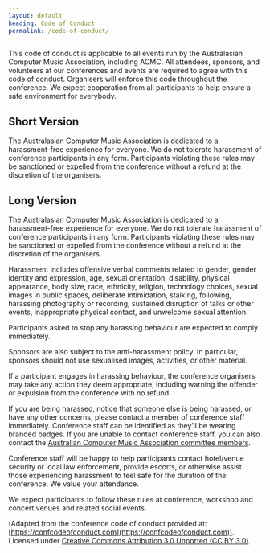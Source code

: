 ```yaml
---
layout: default
heading: Code of Conduct
permalink: /code-of-conduct/
---
```


This code of conduct is applicable to all events run by the Australasian Computer Music Association, including ACMC. All attendees, sponsors, and volunteers at our conferences and events are required to agree with this code of conduct. Organisers will enforce this code throughout the conference. We expect cooperation from all participants to help ensure a safe environment for everybody.

## Short Version

The Australasian Computer Music Association is dedicated to a harassment-free experience for everyone. We do not tolerate harassment of conference participants in any form. Participants violating these rules may be sanctioned or expelled from the conference without a refund at the discretion of the organisers.

## Long Version

The Australasian Computer Music Association is dedicated to a harassment-free experience for everyone. We do not tolerate harassment of conference participants in any form. Participants violating these rules may be sanctioned or expelled from the conference without a refund at the discretion of the organisers.

Harassment includes offensive verbal comments related to gender, gender identity and expression, age, sexual orientation, disability, physical appearance, body size, race, ethnicity, religion, technology choices, sexual images in public spaces, deliberate intimidation, stalking, following, harassing photography or recording, sustained disruption of talks or other events, inappropriate physical contact, and unwelcome sexual attention.

Participants asked to stop any harassing behaviour are expected to comply immediately.

Sponsors are also subject to the anti-harassment policy. In particular, sponsors should not use sexualised images, activities, or other material.

If a participant engages in harassing behaviour, the conference organisers may take any action they deem appropriate, including warning the offender or expulsion from the conference with no refund.

If you are being harassed, notice that someone else is being harassed, or have any other concerns, please contact a member of conference staff immediately. Conference staff can be identified as they’ll be wearing branded badges. If you are unable to contact conference staff, you can also contact the [Australian Computer Music Association committee members](http://computermusic.org.au/committee/).

Conference staff will be happy to help participants contact hotel/venue security or local law enforcement, provide escorts, or otherwise assist those experiencing harassment to feel safe for the duration of the conference. We value your attendance.

We expect participants to follow these rules at conference, workshop and concert venues and related social events.

(Adapted from the conference code of conduct provided at: [https://confcodeofconduct.com](https://confcodeofconduct.com)). Licensed under [Creative Commons Attribution 3.0 Unported (CC BY 3.0)](https://creativecommons.org/licenses/by/3.0/deed.en_US).
